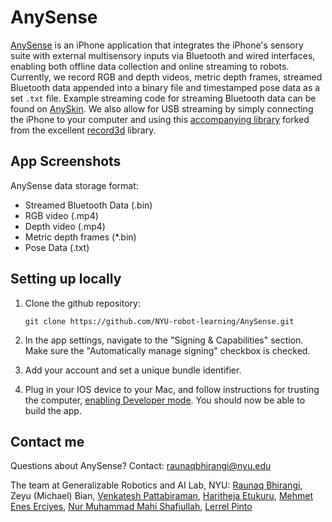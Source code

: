 
# AnySense
[AnySense](https://anysense.app) is an iPhone application that integrates the iPhone's sensory suite with external multisensory inputs via Bluetooth and wired interfaces, enabling both offline data collection and online streaming to robots. Currently, we record RGB and depth videos, metric depth frames, streamed Bluetooth data appended into a binary file and timestamped pose data as a set `.txt` file. Example streaming code for streaming Bluetooth data can be found on [AnySkin](https://any-skin.github.io). We also allow for USB streaming by simply connecting the iPhone to your computer and using this [accompanying library](https://github.com/NYU-robot-learning/anysense-streaming) forked from the excellent [record3d](https://github.com/marek-simonik/record3d) library.

## App Screenshots

AnySense data storage format:
- Streamed Bluetooth Data (.bin)
- RGB video (.mp4)  
- Depth video (.mp4)
- Metric depth frames (*.bin)
- Pose Data (.txt)
   
## Setting up locally
1. Clone the github repository: 
    ```
    git clone https://github.com/NYU-robot-learning/AnySense.git
    ```
2. In the app settings, navigate to the "Signing & Capabilities" section. Make sure the "Automatically manage signing" checkbox is checked.

3. Add your account and set a unique bundle identifier.
   
4. Plug in your IOS device to your Mac, and follow instructions for trusting the computer, [enabling Developer mode](https://developer.apple.com/documentation/xcode/enabling-developer-mode-on-a-device). You should now be able to build the app.

## Contact me
Questions about AnySense? Contact: raunaqbhirangi@nyu.edu

The team at Generalizable Robotics and AI Lab, NYU: [Raunaq Bhirangi](https://raunaqbhirangi.nyu.edu), Zeyu (Michael) Bian, [Venkatesh Pattabiraman](https://venkyp.com), [Haritheja Etukuru](https://haritheja.com), [Mehmet Enes Erciyes](https://eneserciyes.github.io), [Nur Muhammad Mahi Shafiullah](https://mahis.life), [Lerrel Pinto](https://www.lerrelpinto.com)
